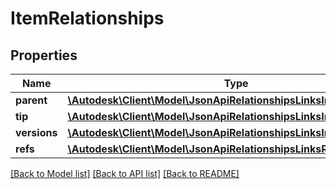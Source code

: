 # ItemRelationships

## Properties
Name | Type | Description | Notes
------------ | ------------- | ------------- | -------------
**parent** | [**\Autodesk\Client\Model\JsonApiRelationshipsLinksInternalResource**](JsonApiRelationshipsLinksInternalResource.md) |  | 
**tip** | [**\Autodesk\Client\Model\JsonApiRelationshipsLinksInternalResource**](JsonApiRelationshipsLinksInternalResource.md) |  | 
**versions** | [**\Autodesk\Client\Model\JsonApiRelationshipsLinksInternal**](JsonApiRelationshipsLinksInternal.md) |  | 
**refs** | [**\Autodesk\Client\Model\JsonApiRelationshipsLinksRefs**](JsonApiRelationshipsLinksRefs.md) |  | 

[[Back to Model list]](../README.md#documentation-for-models) [[Back to API list]](../README.md#documentation-for-api-endpoints) [[Back to README]](../README.md)


